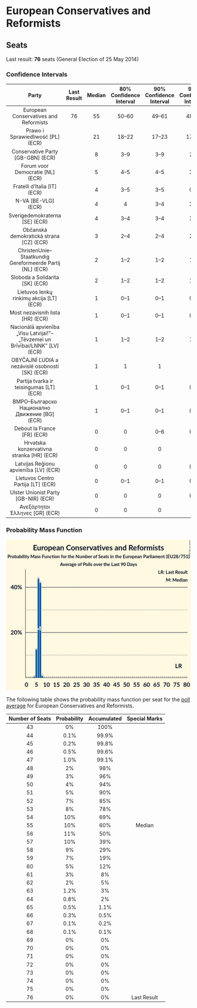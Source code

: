 # European Conservatives and Reformists

## Seats

Last result: **76** seats (General Election of 25 May 2014)

### Confidence Intervals

| Party | Last Result | Median | 80% Confidence Interval | 90% Confidence Interval | 95% Confidence Interval | 99% Confidence Interval |
|:-----:|:-----------:|:------:|:-----------------------:|:-----------------------:|:-----------------------:|:-----------------------:|
| European Conservatives and Reformists | 76 | 55 | 50–60 | 49–61 | 48–63 | 46–66 |
| Prawo i Sprawiedliwość [PL] (ECR) | | 21 | 18–22 | 17–23 | 17–23 | 16–24 |
| Conservative Party [GB-GBN] (ECR) | | 8 | 3–9 | 3–9 | 2–9 | 1–9 |
| Forum voor Democratie [NL] (ECR) | | 5 | 4–5 | 4–5 | 3–5 | 3–6 |
| Fratelli d’Italia [IT] (ECR) | | 4 | 3–5 | 3–5 | 0–5 | 0–6 |
| N-VA [BE-VLG] (ECR) | | 4 | 4 | 3–4 | 3–5 | 3–5 |
| Sverigedemokraterna [SE] (ECR) | | 4 | 3–4 | 3–4 | 3–4 | 2–5 |
| Občanská demokratická strana [CZ] (ECR) | | 3 | 2–4 | 2–4 | 2–4 | 2–4 |
| ChristenUnie–Staatkundig Gereformeerde Partij [NL] (ECR) | | 2 | 1–2 | 1–2 | 1–2 | 1–3 |
| Sloboda a Solidarita [SK] (ECR) | | 2 | 1–2 | 1–2 | 1–2 | 1–2 |
| Lietuvos lenkų rinkimų akcija [LT] (ECR) | | 1 | 0–1 | 0–1 | 0–1 | 0–1 |
| Most nezavisnih lista [HR] (ECR) | | 1 | 0–1 | 0–1 | 0–1 | 0–1 |
| Nacionālā apvienība „Visu Latvijai!”–„Tēvzemei un Brīvībai/LNNK” [LV] (ECR) | | 1 | 1–2 | 1–2 | 1–2 | 1–2 |
| OBYČAJNÍ ĽUDIA a nezávislé osobnosti [SK] (ECR) | | 1 | 1 | 1 | 1 | 1–2 |
| Partija tvarka ir teisingumas [LT] (ECR) | | 1 | 0–1 | 0–1 | 0–1 | 0–1 |
| ВМРО–Българско Национално Движение [BG] (ECR) | | 1 | 0–1 | 0–1 | 0–1 | 0–2 |
| Debout la France [FR] (ECR) | | 0 | 0 | 0–6 | 0–6 | 0–6 |
| Hrvatska konzervativna stranka [HR] (ECR) | | 0 | 0 | 0 | 0 | 0 |
| Latvijas Reģionu apvienība [LV] (ECR) | | 0 | 0 | 0 | 0–1 | 0–1 |
| Lietuvos Centro Partija [LT] (ECR) | | 0 | 0–1 | 0–1 | 0–1 | 0–1 |
| Ulster Unionist Party [GB-NIR] (ECR) | | 0 | 0 | 0 | 0–1 | 0–1 |
| Ανεξάρτητοι Έλληνες [GR] (ECR) | | 0 | 0 | 0 | 0 | 0 |

### Probability Mass Function

![Graph with seats probability mass function not yet produced](average-2019-05-26-seats-pmf-europeanconservativesandreformists.png "Seats Probability Mass Function")

The following table shows the probability mass function per seat for the [poll average](average-2019-05-26.html) for European Conservatives and Reformists.

| Number of Seats | Probability | Accumulated | Special Marks |
|:---------------:|:-----------:|:-----------:|:-------------:|
| 43 | 0% | 100% |  |
| 44 | 0.1% | 99.9% |  |
| 45 | 0.2% | 99.8% |  |
| 46 | 0.5% | 99.6% |  |
| 47 | 1.0% | 99.1% |  |
| 48 | 2% | 98% |  |
| 49 | 3% | 96% |  |
| 50 | 4% | 94% |  |
| 51 | 5% | 90% |  |
| 52 | 7% | 85% |  |
| 53 | 8% | 78% |  |
| 54 | 10% | 69% |  |
| 55 | 10% | 60% | Median |
| 56 | 11% | 50% |  |
| 57 | 10% | 39% |  |
| 58 | 9% | 29% |  |
| 59 | 7% | 19% |  |
| 60 | 5% | 12% |  |
| 61 | 3% | 8% |  |
| 62 | 2% | 5% |  |
| 63 | 1.2% | 3% |  |
| 64 | 0.8% | 2% |  |
| 65 | 0.5% | 1.1% |  |
| 66 | 0.3% | 0.5% |  |
| 67 | 0.1% | 0.2% |  |
| 68 | 0.1% | 0.1% |  |
| 69 | 0% | 0% |  |
| 70 | 0% | 0% |  |
| 71 | 0% | 0% |  |
| 72 | 0% | 0% |  |
| 73 | 0% | 0% |  |
| 74 | 0% | 0% |  |
| 75 | 0% | 0% |  |
| 76 | 0% | 0% | Last Result |


